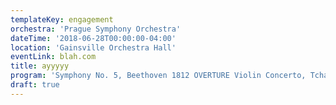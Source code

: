 ```yaml
---
templateKey: engagement
orchestra: 'Prague Symphony Orchestra'
dateTime: '2018-06-28T00:00:00-04:00'
location: 'Gainsville Orchestra Hall'
eventLink: blah.com
title: ayyyyy
program: 'Symphony No. 5, Beethoven 1812 OVERTURE Violin Concerto, Tchaikovsky'
draft: true
---
```


